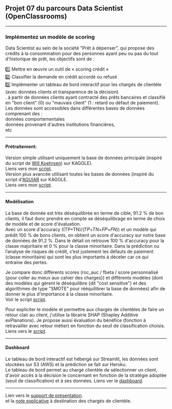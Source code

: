 ## Projet 07 du parcours Data Scientist (OpenClassrooms)

-------------------

### Implémentez un modèle de scoring

Data Scientist au sein de la société "Prêt à dépenser”, qui propose des crédits à la consommation pour des personnes ayant peu ou pas du tout d'historique de prêt, les objectifs sont de :

:one: Mettre en œuvre un outil de « scoring crédit » <br>
:two: Classifier la demande en crédit accordé ou refusé <br>
:three: Implémenter un tableau de bord interactif pour les chargés de clientèle (avec données clients et transparence de la décision) <br>.
à partir de données clients ayant contracté des prêts bancaires et classifié en "bon client" (0) ou "mauvais client" (1 : retard ou défaut de paiement). <br>
Les données sont accessibles dans différentes bases de données comprenant des : <br>
données comportementales <br>
données provenant d'autres institutions financières, <br>
etc <br>

--------------------------

#### Prétraitement:

Version simple utilisant uniquement la base de données principale (inspiré du script de [Will Koehrsen](https://www.kaggle.com/code/willkoehrsen/start-here-a-gentle-introduction/notebook)) sur KAGGLE). <br>
Liens vers mon [script](https://github.com/Condefruit/P07_formation_DS/blob/main/P7_Data_Analysis_main_database_only.ipynb). <br>
Version plus avancée utilisant toutes les bases de données (inspiré du script d'[AGUIAR](https://www.kaggle.com/jsaguiar/lightgbm-with-simple-features) sur KAGGLE. <br>
Liens vers mon [script](https://github.com/Condefruit/P07_formation_DS/blob/main/P7_Data_Analysis_full_database.ipynb). <br>

---------------------------

#### Modélisation

La base de donnée est très déséquilibrée en terme de cible, 91.2 % de bon clients, il faut donc prendre en compte se déséquilibrage en terme de choix de modèle et de score d'évaluation. <br>
Avec un score d'accuracy ((TP+TN)/(𝑇𝑃+𝑇𝑁+𝐹𝑃+𝐹𝑁)) et un modèle qui prédit 100 % de bons clients, on obtient un score d'accuracy sur notre base de données de 91.2 %. Dans le détail on retrouve 100 % d'accuracy pour la classe majoritaire et 0 % pour la classe minoritaire. Dans la prédiction ou l’analyse de risques de crédit, c’est justement les défauts de paiement (classe minoritaire) qui sont les plus importants à déceler car ce qui entraine des pertes.

Je compare donc différents scores (roc_auc / fbeta / score personnalisé {pour coller au mieux aux cahier des charges}) et différents modèles (dont des modèles qui gèrent le déséquilibre {dit "cost sensitive"} et des algorithmes de type "SMOTE" pour rééquilibrer la base de données) afin de donner le plus d'importance à la classe minoritaire. <br>
Voir le script [script](https://github.com/Condefruit/P07_formation_DS/blob/main/P7_comparaison_scores_modèles.ipynb). <br>

Pour expliciter le modèle et permettre aux chargés de clientèles de faire un retour clair au client, j'utilise la librairie SHAP (Shapley Additive exPlanations). Je propose aussi évaluation du bénéfice (fonction à retravailler avec retour métier) en fonction du seuil de classification choisis. <br>
Liens vers le [script](https://github.com/Condefruit/P07_formation_DS/blob/main/P7_shap.ipynb).

---------------------------

#### Dashboard

Le tableau de bord interactif est hébergé sur Streamlit, les données sont stockées sur S3 (AWS) et la prédiction se fait sur Heroku. <br>
Le tableau de bord permet au chargé clientèle de sélectionner un client, d'avoir accès à la décision le concernant en fonction de la stratégie adoptée (seuil de classification) et à ses données.
Liens ver le [dashboard](https://share.streamlit.io/condefruit/p07_formation_ds/main/banking.py). <br>

---------------------------

Lien vers le [support de présentation](https://github.com/Condefruit/P07_formation_DS/blob/main/P7_support_presentation.pdf). <br>
et la [note explicative](https://github.com/Condefruit/P07_formation_DS/blob/main/note_méthodologique.pdf) à destination des chargés de clientèle.